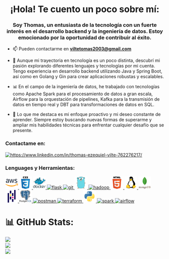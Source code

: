 <h1 align="center">¡Hola! Te cuento un poco sobre mí: </h1>
<h3 align="center">Soy Thomas, un entusiasta de la tecnología con un fuerte interés en el desarrollo backend y la ingeniería de datos. Estoy emocionado por la oportunidad de contribuir al éxito. </h3>

- 📫 Pueden contactarme en **viltetomas2003@gmail.com**

- 💼 Aunque mi trayectoria en tecnología es un poco distinta, descubrí mi pasión explorando diferentes lenguajes y tecnologías por mi cuenta. Tengo experiencia en desarrollo backend utilizando Java y Spring Boot, así como en Golang y Gin para crear aplicaciones robustas y escalables.
  
- 📊 En el campo de la ingeniería de datos, he trabajado con tecnologías como Apache Spark para el procesamiento de datos a gran escala, Airflow para la orquestación de pipelines, Kafka para la transmisión de datos en tiempo real y DBT para transformaciones de datos en SQL.

- 🌟 Lo que me destaca es mi enfoque proactivo y mi deseo constante de aprender. Siempre estoy buscando nuevas formas de superarme y ampliar mis habilidades técnicas para enfrentar cualquier desafío que se presente.

<h3 align="left">Contactame en:</h3>
<p align="left">
<a href="https://www.linkedin.com/in/thomas-ezequiel-vilte-762276217/" target="blank"><img align="center" src="https://raw.githubusercontent.com/rahuldkjain/github-profile-readme-generator/master/src/images/icons/Social/linked-in-alt.svg" alt="https://www.linkedin.com/in/thomas-ezequiel-vilte-762276217/" height="30" width="40" /></a>
</p>

<h3 align="left">Lenguages y Herramientas:</h3>
<p align="left"> <a href="https://aws.amazon.com" target="_blank" rel="noreferrer"> <img src="https://raw.githubusercontent.com/devicons/devicon/master/icons/amazonwebservices/amazonwebservices-original-wordmark.svg" alt="aws" width="40" height="40"/> </a> <a href="https://www.w3schools.com/css/" target="_blank" rel="noreferrer"> <img src="https://raw.githubusercontent.com/devicons/devicon/master/icons/css3/css3-original-wordmark.svg" alt="css3" width="40" height="40"/> </a> <a href="https://www.docker.com/" target="_blank" rel="noreferrer"> <img src="https://raw.githubusercontent.com/devicons/devicon/master/icons/docker/docker-original-wordmark.svg" alt="docker" width="40" height="40"/> </a> <a href="https://flask.palletsprojects.com/" target="_blank" rel="noreferrer"> <img src="https://www.vectorlogo.zone/logos/pocoo_flask/pocoo_flask-icon.svg" alt="flask" width="40" height="40"/> </a> <a href="https://git-scm.com/" target="_blank" rel="noreferrer"> <img src="https://www.vectorlogo.zone/logos/git-scm/git-scm-icon.svg" alt="git" width="40" height="40"/> </a> <a href="https://golang.org" target="_blank" rel="noreferrer"> <img src="https://raw.githubusercontent.com/devicons/devicon/master/icons/go/go-original.svg" alt="go" width="40" height="40"/> </a> <a href="https://hadoop.apache.org/" target="_blank" rel="noreferrer"> <img src="https://www.vectorlogo.zone/logos/apache_hadoop/apache_hadoop-icon.svg" alt="hadoop" width="40" height="40"/> </a> <a href="https://www.w3.org/html/" target="_blank" rel="noreferrer"> <img src="https://raw.githubusercontent.com/devicons/devicon/master/icons/html5/html5-original-wordmark.svg" alt="html5" width="40" height="40"/> </a> <a href="https://www.linux.org/" target="_blank" rel="noreferrer"> <img src="https://raw.githubusercontent.com/devicons/devicon/master/icons/linux/linux-original.svg" alt="linux" width="40" height="40"/> </a> <a href="https://www.mongodb.com/" target="_blank" rel="noreferrer"> <img src="https://raw.githubusercontent.com/devicons/devicon/master/icons/mongodb/mongodb-original-wordmark.svg" alt="mongodb" width="40" height="40"/> </a> <a href="https://pandas.pydata.org/" target="_blank" rel="noreferrer"> <img src="https://raw.githubusercontent.com/devicons/devicon/2ae2a900d2f041da66e950e4d48052658d850630/icons/pandas/pandas-original.svg" alt="pandas" width="40" height="40"/> </a> <a href="https://www.postgresql.org" target="_blank" rel="noreferrer"> <img src="https://raw.githubusercontent.com/devicons/devicon/master/icons/postgresql/postgresql-original-wordmark.svg" alt="postgresql" width="40" height="40"/> </a> <a href="https://postman.com" target="_blank" rel="noreferrer"> <img src="https://www.vectorlogo.zone/logos/getpostman/getpostman-icon.svg" alt="postman" width="40" height="40"/> 
<a href="https://www.terraform.io/"><img src="https://www.svgrepo.com/show/354447/terraform-icon.svg" alt="terraform" width="40" height="40"/> </a>
<a href="https://www.python.org/"><img src="https://raw.githubusercontent.com/devicons/devicon/master/icons/python/python-original.svg" alt="python" width="40" height="40"/> </a>
<a href="https://spark.apache.org/"><img src="https://cdn.worldvectorlogo.com/logos/apache-spark-5.svg" alt="spark" width="40" height="40"/> </a>
<a href="https://airflow.apache.org/"><img src="https://www.svgrepo.com/show/353380/airflow.svg" alt="airflow" width="40" height="40"/> </a>

# 📊 GitHub Stats:
![](https://github-readme-stats.vercel.app/api?username=Tomas-vilte&theme=radical&hide_border=false&include_all_commits=true&count_private=false)<br/>
![](https://github-readme-streak-stats.herokuapp.com/?user=Tomas-vilte&theme=radical&hide_border=false)<br/>
![](https://github-readme-stats.vercel.app/api/top-langs/?username=Tomas-vilte&theme=radical&hide_border=false&include_all_commits=true&count_private=false&layout=compact)

